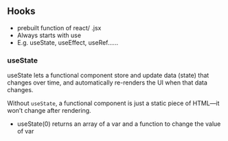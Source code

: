## Hooks

- prebuilt function of react/ .jsx
- Always starts with use
- E.g. useState, useEffect, useRef......

### useState

useState lets a functional component store and update data (state) that changes over time, and automatically re-renders the UI when that data changes.

Without `useState`, a functional component is just a static piece of HTML—it won’t change after rendering.

- useState(0) returns an array of a var and a function to change the value of var
